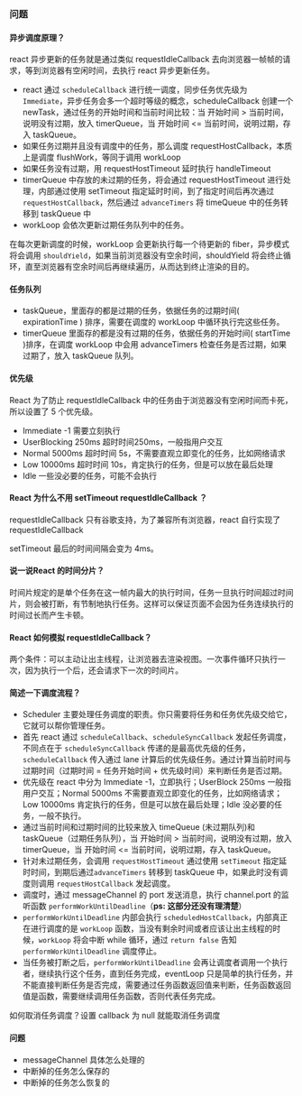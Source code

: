 
### 问题
#### 异步调度原理？
react 异步更新的任务就是通过类似 requestIdleCallback 去向浏览器一帧帧的请求，等到浏览器有空闲时间，去执行 react 异步更新任务。

- react 通过 `scheduleCallback` 进行统一调度，同步任务优先级为 `Immediate`，异步任务会多一个超时等级的概念，scheduleCallback 创建一个 newTask，通过任务的开始时间和当前时间比较：当 开始时间 > 当前时间，说明没有过期，放入 timerQueue，当 开始时间 <= 当前时间，说明过期，存入 taskQueue。
- 如果任务过期并且没有调度中的任务，那么调度 requestHostCallback，本质上是调度 flushWork，等同于调用 workLoop
- 如果任务没有过期，用 requestHostTimeout 延时执行 handleTimeout
- timerQueue 中存放的未过期的任务，将会通过 requestHostTimeout 进行处理，内部通过使用 setTimeout 指定延时时间，到了指定时间后再次通过 `requestHostCallback`，然后通过 `advanceTimers` 将 timeQueue 中的任务转移到 taskQueue 中
- workLoop 会依次更新过期任务队列中的任务。

在每次更新调度的时候，workLoop 会更新执行每一个待更新的 fiber，异步模式将会调用 `shouldYield`，如果当前浏览器没有空余时间，shouldYield 将会终止循环，直至浏览器有空余时间后再继续遍历，从而达到终止渲染的目的。

#### 任务队列
- taskQueue，里面存的都是过期的任务，依据任务的过期时间( expirationTime ) 排序，需要在调度的 workLoop 中循环执行完这些任务。
- timerQueue 里面存的都是没有过期的任务，依据任务的开始时间( startTime )排序，在调度 workLoop 中会用 advanceTimers 检查任务是否过期，如果过期了，放入 taskQueue 队列。


#### 优先级
React 为了防止 requestIdleCallback 中的任务由于浏览器没有空闲时间而卡死，所以设置了 5 个优先级。
- Immediate -1 需要立刻执行
- UserBlocking 250ms 超时时间250ms，一般指用户交互
- Normal 5000ms 超时时间 5s，不需要直观立即变化的任务，比如网络请求
- Low 10000ms 超时时间 10s，肯定执行的任务，但是可以放在最后处理
- Idle 一些没必要的任务，可能不会执行

#### React 为什么不用 setTimeout requestIdleCallback ？
requestIdleCallback 只有谷歌支持，为了兼容所有浏览器，react 自行实现了 requestIdleCallback

setTimeout 最后的时间间隔会变为 4ms。

#### 说一说React 的时间分片？
时间片规定的是单个任务在这一帧内最大的执行时间，任务一旦执行时间超过时间片，则会被打断，有节制地执行任务。这样可以保证页面不会因为任务连续执行的时间过长而产生卡顿。

#### React 如何模拟 requestIdleCallback？
两个条件：可以主动让出主线程，让浏览器去渲染视图。一次事件循环只执行一次，因为执行一个后，还会请求下一次的时间片。

#### 简述一下调度流程？
- Scheduler 主要处理任务调度的职责。你只需要将任务和任务优先级交给它，它就可以帮你管理任务。
- 首先 react 通过 `scheduleCallback`、`scheduleSyncCallback` 发起任务调度，不同点在于 `scheduleSyncCallback` 传递的是最高优先级的任务，`scheduleCallback` 传入通过 lane 计算后的优先级任务。通过计算当前时间与过期时间（过期时间 = 任务开始时间 + 优先级时间）来判断任务是否过期。
- 优先级在 react 中分为 Immediate -1，立即执行；UserBlock 250ms 一般指用户交互；Normal 5000ms 不需要直观立即变化的任务，比如网络请求；Low 10000ms 肯定执行的任务，但是可以放在最后处理；Idle 没必要的任务，一般不执行。
- 通过当前时间和过期时间的比较来放入 timeQueue (未过期队列)和 taskQueue（过期任务队列），当 开始时间 > 当前时间，说明没有过期，放入 timerQueue，当 开始时间 <= 当前时间，说明过期，存入 taskQueue。
- 针对未过期任务，会调用 `requestHostTimeout` 通过使用 `setTimeout` 指定延时时间，到期后通过`advanceTimers` 转移到 taskQueue 中，如果此时没有调度则调用 `requestHostCallback` 发起调度。
- 调度时，通过 messageChannel 的 port 发送消息，执行 channel.port 的监听函数 `performWorkUntilDeadline`（**ps: 这部分还没有理清楚**）
- `performWorkUntilDeadline` 内部会执行 `scheduledHostCallback`，内部真正在进行调度的是 `workLoop` 函数，当没有剩余时间或者应该让出主线程的时候，`workLoop` 将会中断 while 循环，通过 `return false` 告知 `performWorkUntilDeadline` 调度停止。
- 当任务被打断之后，`performWorkUntilDeadline` 会再让调度者调用一个执行者，继续执行这个任务，直到任务完成，eventLoop 只是简单的执行任务，并不能直接判断任务是否完成，需要通过任务函数返回值来判断，任务函数返回值是函数，需要继续调用任务函数，否则代表任务完成。

如何取消任务调度？设置 callback 为 null 就能取消任务调度


#### 问题
- messageChannel 具体怎么处理的
- 中断掉的任务怎么保存的
- 中断掉的任务怎么恢复的
